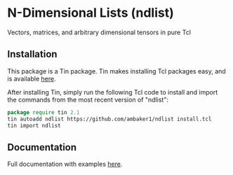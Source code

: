 # N-Dimensional Lists (ndlist)
Vectors, matrices, and arbitrary dimensional tensors in pure Tcl

## Installation
This package is a Tin package. 
Tin makes installing Tcl packages easy, and is available [here](https://github.com/ambaker1/Tin).

After installing Tin, simply run the following Tcl code to install and import the commands from the most recent version of "ndlist":
```tcl
package require tin 2.1
tin autoadd ndlist https://github.com/ambaker1/ndlist install.tcl
tin import ndlist
```

## Documentation

Full documentation with examples [here](https://raw.githubusercontent.com/ambaker1/ndlist/main/doc/ndlist.pdf).

